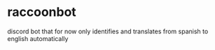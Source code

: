 # raccoonbot
discord bot that for now only identifies and translates from spanish to english automatically
